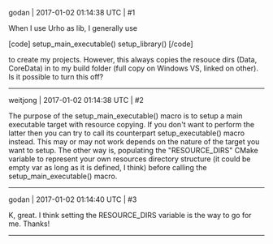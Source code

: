 godan | 2017-01-02 01:14:38 UTC | #1

When I use Urho as lib, I generally use

[code]
setup_main_executable()
setup_library()
[/code]

to create my projects. However, this always copies the resouce dirs (Data, CoreData) in to my build folder (full copy on Windows VS, linked on other). Is it possible to turn this off?

-------------------------

weitjong | 2017-01-02 01:14:38 UTC | #2

The purpose of the setup_main_executable() macro is to setup a main executable target with resource copying. If you don't want to perform the latter then you can try to call its counterpart setup_executable() macro instead. This may or may not work depends on the nature of the target you want to setup. The other way is, populating the "RESOURCE_DIRS" CMake variable to represent your own resources directory structure (it could be empty var as long as it is defined, I think) before calling the setup_main_executable() macro.

-------------------------

godan | 2017-01-02 01:14:40 UTC | #3

K, great. I think setting the RESOURCE_DIRS variable is the way to go for me. Thanks!

-------------------------


